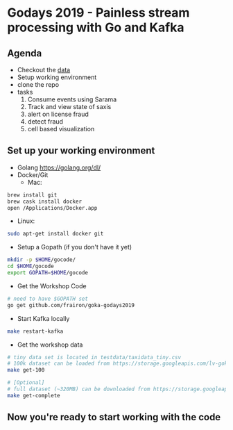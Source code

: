 # Godays 2019 - Painless stream processing with Go and Kafka

## Agenda
* Checkout the [data](https://github.com/frairon/goka-godays2019/blob/master/testdata/README.md)
* Setup working environment
* clone the repo
* tasks
  1. Consume events using Sarama
  1. Track and view state of saxis
  1. alert on license fraud
  1. detect fraud
  1. cell based visualization

## Set up your working environment

* Golang https://golang.org/dl/
* Docker/Git
  * Mac:
```bash
brew install git
brew cask install docker
open /Applications/Docker.app
```

  * Linux:
```bash
sudo apt-get install docker git
```

* Setup a Gopath (if you don't have it yet)
```bash
mkdir -p $HOME/gocode/
cd $HOME/gocode
export GOPATH=$HOME/gocode
```

* Get the Workshop Code
```bash
# need to have $GOPATH set
go get github.com/frairon/goka-godays2019
```

* Start Kafka locally
```bash
make restart-kafka
```

* Get the workshop data
```bash
# tiny data set is located in testdata/taxidata_tiny.csv
# 100k dataset can be loaded from https://storage.googleapis.com/lv-goka-godays2019/taxidata_100k.csv
make get-100

# [Optional]
# full dataset (~320MB) can be downloaded from https://storage.googleapis.com/lv-goka-godays2019/taxidata_complete.csv
make get-complete
```



## Now you're ready to start working with the code
